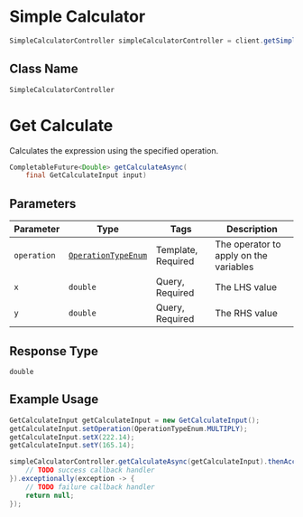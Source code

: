# Simple Calculator

```java
SimpleCalculatorController simpleCalculatorController = client.getSimpleCalculatorController();
```

## Class Name

`SimpleCalculatorController`


# Get Calculate

Calculates the expression using the specified operation.

```java
CompletableFuture<Double> getCalculateAsync(
    final GetCalculateInput input)
```

## Parameters

| Parameter | Type | Tags | Description |
|  --- | --- | --- | --- |
| `operation` | [`OperationTypeEnum`](/doc/models/operation-type-enum.md) | Template, Required | The operator to apply on the variables |
| `x` | `double` | Query, Required | The LHS value |
| `y` | `double` | Query, Required | The RHS value |

## Response Type

`double`

## Example Usage

```java
GetCalculateInput getCalculateInput = new GetCalculateInput();
getCalculateInput.setOperation(OperationTypeEnum.MULTIPLY);
getCalculateInput.setX(222.14);
getCalculateInput.setY(165.14);

simpleCalculatorController.getCalculateAsync(getCalculateInput).thenAccept(result -> {
    // TODO success callback handler
}).exceptionally(exception -> {
    // TODO failure callback handler
    return null;
});
```

